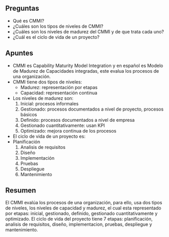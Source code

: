 ## Preguntas

- Qué es CMMI?
- ¿Cuáles son los tipos de niveles de CMMI?
- ¿Cuáles son los niveles de madurez del CMMI y de que trata cada uno?
- ¿Cuál es el ciclo de vida de un proyecto?

## Apuntes

- CMMI es Capability Maturity Model Integration y en español es Modelo de Madurez de Capacidades integradas, este evalua los procesos de una organización.
- CMMI tiene dos tipos de niveles:
	- Madurez: representación por etapas
	- Capacidad: representación continua
- Los niveles de madurez son:
	1. Inicial: procesos informales
	2. Gestionado: procesos documentados a nivel de proyecto, procesos básicos
	3. Definido: procesos documentados a nivel de empresa
	4. Gestionado cuantitativamente: usan KPI
	5. Optimizado: mejora continua de los procesos
- El ciclo de vida de un proyecto es:
- Planificación
	1. Analisis de requisitos
	2. Diseño
	3. Implementación
	4. Pruebas
	5. Despliegue
	6. Mantenimiento

## Resumen

El CMMI evalúa los procesos de una organización, para ello, usa dos tipos de niveles, los niveles de capacidad y madurez, el cual esta representado por etapas: inicial, gestionado, definido, gestionado cuantitativamente y optimizado.
El ciclo de vida del proyecto tiene 7 etapas: planificación, analisis de requisitos, diseño, implementacion, pruebas, despliegue y mantenimiento.